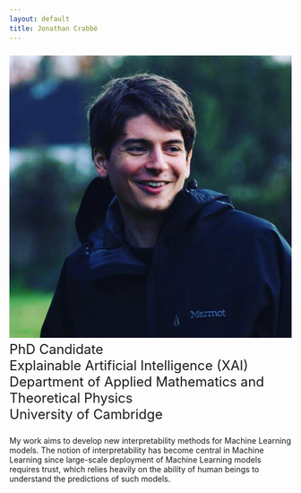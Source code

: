 ```yaml
---
layout: default
title: Jonathan Crabbé
---
```


<p style="font-size:1.7em">
<img src="/images/jonathan.jpg" alt="Jonathan Crabbé"
	 class="align-left avatar"/>
	 PhD Candidate <br>
	 Explainable Artificial Intelligence (XAI) <br>
	 Department of Applied Mathematics and Theoretical Physics <br>
	  University of Cambridge </p>
<p>  My work aims to develop new interpretability methods for Machine Learning models.
	   The notion of interpretability has become central in Machine Learning since
	   large-scale deployment of Machine Learning models requires trust,
	   which relies heavily on the ability of human beings to understand
	   the predictions of such models.</p>
